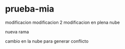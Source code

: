 # prueba-mia
modificacion
modificacion 2
modificacion en plena nube

nueva rama

cambio en la nube para generar conflicto
